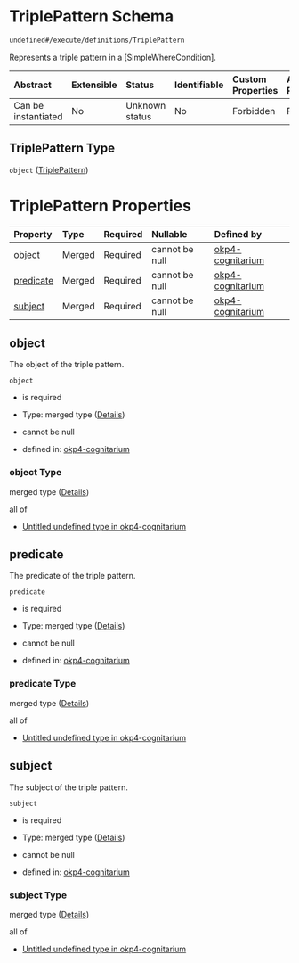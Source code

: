 # TriplePattern Schema

```txt
undefined#/execute/definitions/TriplePattern
```

Represents a triple pattern in a \[SimpleWhereCondition].

| Abstract            | Extensible | Status         | Identifiable | Custom Properties | Additional Properties | Access Restrictions | Defined In                                                                     |
| :------------------ | :--------- | :------------- | :----------- | :---------------- | :-------------------- | :------------------ | :----------------------------------------------------------------------------- |
| Can be instantiated | No         | Unknown status | No           | Forbidden         | Forbidden             | none                | [okp4-cognitarium.json\*](schema/okp4-cognitarium.json "open original schema") |

## TriplePattern Type

`object` ([TriplePattern](okp4-cognitarium-executemsg-definitions-triplepattern.md))

# TriplePattern Properties

| Property                | Type   | Required | Nullable       | Defined by                                                                                                                                                            |
| :---------------------- | :----- | :------- | :------------- | :-------------------------------------------------------------------------------------------------------------------------------------------------------------------- |
| [object](#object)       | Merged | Required | cannot be null | [okp4-cognitarium](okp4-cognitarium-executemsg-definitions-triplepattern-properties-object.md "undefined#/execute/definitions/TriplePattern/properties/object")       |
| [predicate](#predicate) | Merged | Required | cannot be null | [okp4-cognitarium](okp4-cognitarium-executemsg-definitions-triplepattern-properties-predicate.md "undefined#/execute/definitions/TriplePattern/properties/predicate") |
| [subject](#subject)     | Merged | Required | cannot be null | [okp4-cognitarium](okp4-cognitarium-executemsg-definitions-triplepattern-properties-subject.md "undefined#/execute/definitions/TriplePattern/properties/subject")     |

## object

The object of the triple pattern.

`object`

* is required

* Type: merged type ([Details](okp4-cognitarium-executemsg-definitions-triplepattern-properties-object.md))

* cannot be null

* defined in: [okp4-cognitarium](okp4-cognitarium-executemsg-definitions-triplepattern-properties-object.md "undefined#/execute/definitions/TriplePattern/properties/object")

### object Type

merged type ([Details](okp4-cognitarium-executemsg-definitions-triplepattern-properties-object.md))

all of

* [Untitled undefined type in okp4-cognitarium](okp4-cognitarium-executemsg-definitions-triplepattern-properties-object-allof-0.md "check type definition")

## predicate

The predicate of the triple pattern.

`predicate`

* is required

* Type: merged type ([Details](okp4-cognitarium-executemsg-definitions-triplepattern-properties-predicate.md))

* cannot be null

* defined in: [okp4-cognitarium](okp4-cognitarium-executemsg-definitions-triplepattern-properties-predicate.md "undefined#/execute/definitions/TriplePattern/properties/predicate")

### predicate Type

merged type ([Details](okp4-cognitarium-executemsg-definitions-triplepattern-properties-predicate.md))

all of

* [Untitled undefined type in okp4-cognitarium](okp4-cognitarium-executemsg-definitions-triplepattern-properties-predicate-allof-0.md "check type definition")

## subject

The subject of the triple pattern.

`subject`

* is required

* Type: merged type ([Details](okp4-cognitarium-executemsg-definitions-triplepattern-properties-subject.md))

* cannot be null

* defined in: [okp4-cognitarium](okp4-cognitarium-executemsg-definitions-triplepattern-properties-subject.md "undefined#/execute/definitions/TriplePattern/properties/subject")

### subject Type

merged type ([Details](okp4-cognitarium-executemsg-definitions-triplepattern-properties-subject.md))

all of

* [Untitled undefined type in okp4-cognitarium](okp4-cognitarium-executemsg-definitions-triplepattern-properties-subject-allof-0.md "check type definition")
